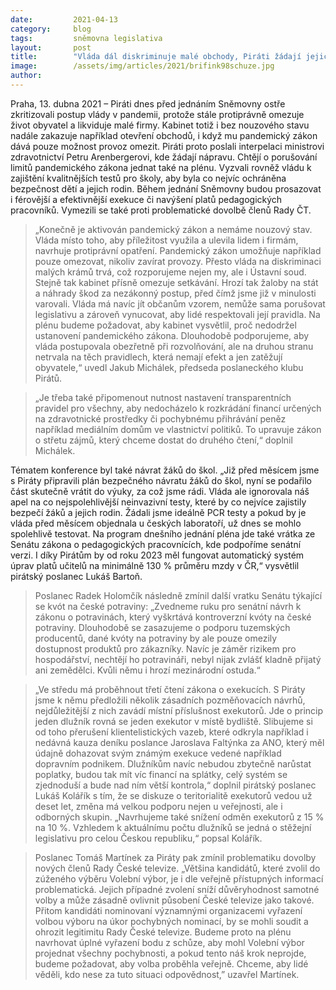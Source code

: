 ```yaml
---
date:         2021-04-13
category:     blog
tags:         sněmovna legislativa
layout:       post
title:        "Vláda dál diskriminuje malé obchody, Piráti žádají jejich otevření. Prosazují i kvalitnější testování na covid, férovější systém exekucí a lepší platy pedagogů"
image:        /assets/img/articles/2021/brifink98schuze.jpg
author:       
---
```




Praha, 13. dubna 2021 – Piráti dnes před jednáním Sněmovny ostře zkritizovali postup vlády v pandemii, protože stále protiprávně omezuje život obyvatel a likviduje malé firmy. Kabinet totiž i bez nouzového stavu nadále zakazuje například otevření obchodů, i když mu pandemický zákon dává pouze možnost provoz omezit. Piráti proto poslali interpelaci ministrovi zdravotnictví Petru Arenbergerovi, kde žádají nápravu. Chtějí o porušování limitů pandemického zákona jednat také na plénu. Vyzvali rovněž vládu k zajištění kvalitnějších testů pro školy, aby byla co nejvíc ochráněna bezpečnost dětí a jejich rodin. Během jednání Sněmovny budou prosazovat i férovější a efektivnější exekuce či navýšení platů pedagogických pracovníků. Vymezili se také proti problematické dovolbě členů Rady ČT.

> „Konečně je aktivován pandemický zákon a nemáme nouzový stav. Vláda místo toho, aby příležitost využila a ulevila lidem i firmám, navrhuje protiprávní opatření. Pandemický zákon umožňuje například pouze omezovat, nikoliv zavírat provozy. Přesto vláda na diskriminaci malých krámů trvá, což rozporujeme nejen my, ale i Ústavní soud. Stejně tak kabinet přísně omezuje setkávání. Hrozí tak žaloby na stát a náhrady škod za nezákonný postup, před čímž jsme již v minulosti varovali. Vláda má navíc  jít občanům vzorem, nemůže sama porušovat legislativu a zároveň vynucovat, aby lidé respektovali její pravidla. Na plénu budeme požadovat, aby kabinet vysvětlil, proč nedodržel ustanovení pandemického zákona. Dlouhodobě podporujeme, aby vláda postupovala obezřetně při rozvolňování, ale na druhou stranu netrvala na těch pravidlech, která nemají efekt a jen zatěžují obyvatele,“ uvedl Jakub Michálek, předseda poslaneckého klubu Pirátů. 

> „Je třeba také připomenout nutnost nastavení transparentních pravidel pro všechny, aby nedocházelo k rozkrádání financí určených na zdravotnické prostředky či pochybnému přihrávání peněz například mediálním domům ve vlastnictví politiků. To upravuje zákon o střetu zájmů, který chceme dostat do druhého čtení,“ doplnil Michálek.

Tématem konference byl také návrat žáků do škol. „Již před měsícem jsme s Piráty připravili plán bezpečného návratu žáků do škol, nyní se podařilo část skutečně vrátit do výuky, za což jsme rádi. Vláda ale ignorovala náš apel na co nejspolehlivější neinvazivní testy, které by co nejvíce zajistily bezpečí žáků a jejich rodin. Žádali jsme ideálně PCR testy a pokud by je vláda před měsícem objednala u českých laboratoří, už dnes se mohlo spolehlivě testovat. Na program dnešního jednání pléna jde také vrátka ze Senátu zákona o pedagogických pracovnících, kde podpoříme senátní verzi. I díky Pirátům by od roku 2023 měl fungovat automatický systém úprav platů učitelů na minimálně 130 % průměru mzdy v ČR,“ vysvětlil pirátský poslanec Lukáš Bartoň.

> Poslanec Radek Holomčík následně zmínil další vratku Senátu týkající se kvót na české potraviny: „Zvedneme ruku pro senátní návrh k zákonu o potravinách, který vyškrtává kontroverzní kvóty na české potraviny. Dlouhodobě se zasazujeme o podporu tuzemských producentů, dané kvóty na potraviny by ale pouze omezily dostupnost produktů pro zákazníky. Navíc je záměr rizikem pro hospodářství, nechtějí ho potravináři, nebyl nijak zvlášť kladně přijatý ani zemědělci. Kvůli němu i hrozí mezinárodní ostuda.“

> „Ve středu má proběhnout třetí čtení zákona o exekucích. S Piráty jsme k němu předložili několik zásadních pozměňovacích návrhů, nejdůležitější z nich zavádí místní příslušnost exekutorů. Jde o princip jeden dlužník rovná se jeden exekutor v místě bydliště. Slibujeme si od toho přerušení klientelistických vazeb, které odkryla například i nedávná kauza deníku poslance Jaroslava Faltýnka za ANO, který měl údajně dohazovat svým známým exekuce vedené například dopravním podnikem. Dlužníkům navíc nebudou zbytečně narůstat poplatky, budou tak mít víc financí na splátky, celý systém se zjednoduší a bude nad ním větší kontrola,“ doplnil pirátský poslanec Lukáš Kolářík s tím, že se diskuze o teritorialitě exekutorů vedou už deset let, změna má velkou podporu nejen u veřejnosti, ale i odborných skupin. „Navrhujeme také snížení odměn exekutorů z 15 % na 10 %. Vzhledem k aktuálnímu počtu dlužníků se jedná o stěžejní legislativu pro celou Českou republiku,“ popsal Kolářík.

> Poslanec Tomáš Martínek za Piráty pak zmínil problematiku dovolby nových členů Rady České televize. „Většina kandidátů, které zvolil do zúženého výběru Volební výbor, je i dle veřejně přístupných informací problematická. Jejich případné zvolení sníží důvěryhodnost samotné volby a může zásadně ovlivnit působení České televize jako takové. Přitom kandidáti nominovaní významnými organizacemi vyřazení volbou výboru na úkor pochybných nominací, by se mohli soudit a ohrozit legitimitu Rady České televize. Budeme proto na plénu navrhovat úplné vyřazení bodu z schůze, aby mohl Volební výbor projednat všechny pochybnosti, a pokud tento náš krok neprojde, budeme požadovat, aby volba proběhla veřejně. Chceme, aby lidé věděli, kdo nese za tuto situaci odpovědnost,” uzavřel Martínek.
